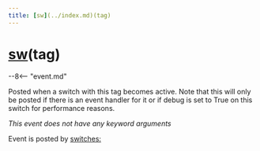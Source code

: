 ```yaml
---
title: [sw](../index.md)(tag)
---
```


# [sw](../index.md)(tag)


--8<-- "event.md"

Posted when a switch with this tag becomes active. Note that this will
only be posted if there is an event handler for it or if debug is set to
True on this switch for performance reasons.

*This event does not have any keyword arguments*

Event is posted by [switches:](../config/switches.md)
